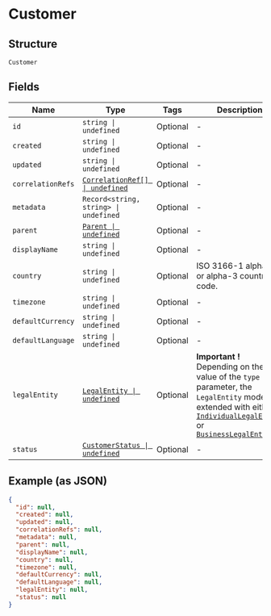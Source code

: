 
# Customer

## Structure

`Customer`

## Fields

| Name | Type | Tags | Description |
|  --- | --- | --- | --- |
| `id` | `string \| undefined` | Optional | - |
| `created` | `string \| undefined` | Optional | - |
| `updated` | `string \| undefined` | Optional | - |
| `correlationRefs` | [`CorrelationRef[] \| undefined`](../../doc/models/correlation-ref.md) | Optional | - |
| `metadata` | `Record<string, string> \| undefined` | Optional | - |
| `parent` | [`Parent \| undefined`](../../doc/models/parent.md) | Optional | - |
| `displayName` | `string \| undefined` | Optional | - |
| `country` | `string \| undefined` | Optional | ISO 3166-1 alpha-2 or alpha-3 country code. |
| `timezone` | `string \| undefined` | Optional | - |
| `defaultCurrency` | `string \| undefined` | Optional | - |
| `defaultLanguage` | `string \| undefined` | Optional | - |
| `legalEntity` | [`LegalEntity \| undefined`](../../doc/models/legal-entity.md) | Optional | **Important !** Depending on the value of the `type` parameter, the `LegalEntity` model is extended with either [`IndividualLegalEntity`](../../doc/models/individual-legal-entity.md) or [`BusinessLegalEntity`](../../doc/models/business-legal-entity.md) |
| `status` | [`CustomerStatus \| undefined`](../../doc/models/customer-status.md) | Optional | - |

## Example (as JSON)

```json
{
  "id": null,
  "created": null,
  "updated": null,
  "correlationRefs": null,
  "metadata": null,
  "parent": null,
  "displayName": null,
  "country": null,
  "timezone": null,
  "defaultCurrency": null,
  "defaultLanguage": null,
  "legalEntity": null,
  "status": null
}
```

